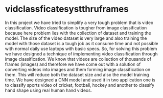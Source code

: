 # vidclassficatesystthruframes
In this project we have tried to simplify a very tough problem that is video classification. Video classification is tougher from 
image classification because here problem lies with the collection of dataset and training the model. The size of the video 
dataset is very large and also training the model with those dataset is a tough job as it consume time and not possible with 
normal daily use laptops with basic specs. So, for solving this problem we have designed a technique of implementing video 
classification through image classification. We know that videos are collection of thousands of frames (images) and therefore 
we have come out with a solution of converting videos into images and them forming image classification on them. This will 
reduce both the dataset size and also the model training time. We have designed a CNN model and used it in two application 
one is to classify sports video of cricket, football, hockey and another to classify hand shape using real human hand videos.
